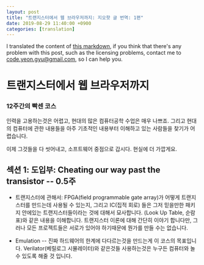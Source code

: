 ```yaml
---
layout: post
title: "트랜지스터에서 웹 브라우저까지: 지오핫 글 번역: 1편"
date: 2019-08-29 11:40:00 +0900
categories: [translation]
---
```


I translated the content of [this markdown](https://github.com/geohot/fromthetransistor), if you think that there's any problem with this post, such as the licensing problems, contact me to code.yeon.gyu@gmail.com, so I can help you.

# 트랜지스터에서 웹 브라우저까지

### 12주간의 빡센 코스

인력을 고용하는것은 어렵고, 현대의 많은 컴퓨터공학 수업은 매우 나쁘죠. 그리고 현대의 컴퓨터에 관한 내용들을 아주 기초적인 내용부터 이해하고 있는 사람들을 찾기가 어렵습니다.

이제 그것들을 다 씻어내고, 소프트웨어 중점으로 갑시다. 현실에 더 가깝게요.

## 섹션 1: 도입부: Cheating our way past the transistor -- 0.5주

- 트랜지스터에 관해서: FPGA(field programmable gate array)가 어떻게 트랜지스터를 만드는데 사용될 수 있는지, 그리고 IC(집적 회로) 들은 그저 믿을만한 패키지 안에있는 트랜지스터들이라는 것에 대해서 묘사합니다. (Look Up Table, 순람표)와 같은 내용을 이해합니다. 트랜지스터 이론에 대해 간단히 이야기 합니다만, 그러나 모든 프로젝트들은 서로가 있어야 하기때문에 뭔가를 만들 수는 없습니다.

* Emulation -- 진짜 하드웨어의 한계에 다다르는것을 만드는게 이 코스의 목표입니다. Verilator(베릴로그 시뮬레이터)와 같은것들 사용하는것은 누구든 컴퓨터와 놀 수 있도록 해줄 것 입니다.
